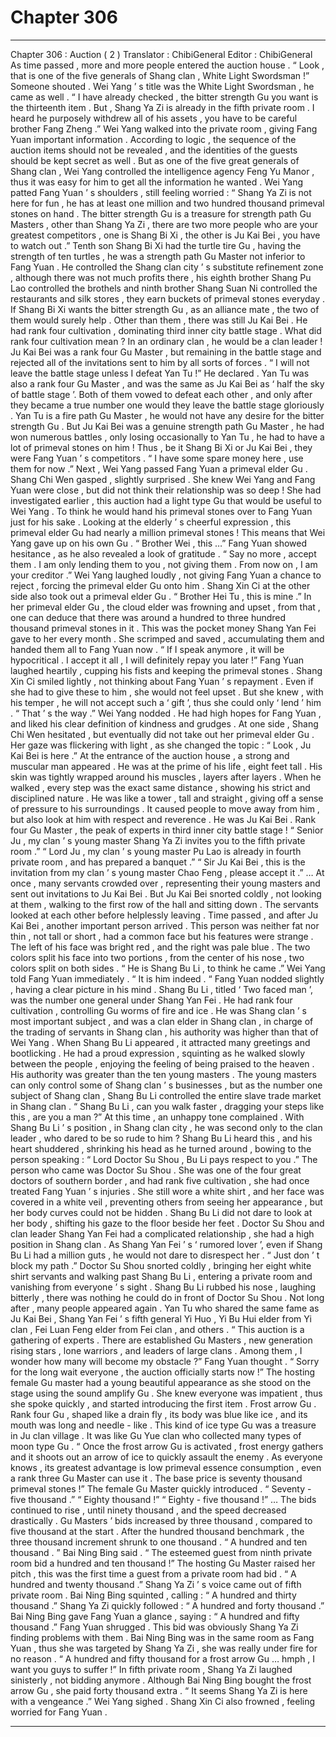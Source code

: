 
# Chapter 306


---

Chapter 306 : Auction ( 2 )
Translator :
ChibiGeneral
Editor :
ChibiGeneral
As time passed , more and more people entered the auction house .
“ Look , that is one of the five generals of Shang clan , White Light Swordsman !” Someone shouted .
Wei Yang ’ s title was the White Light Swordsman , he came as well .
“ I have already checked , the bitter strength Gu you want is the thirteenth item . But , Shang Ya Zi is already in the fifth private room . I heard he purposely withdrew all of his assets , you have to be careful brother Fang Zheng .” Wei Yang walked into the private room , giving Fang Yuan important information .
According to logic , the sequence of the auction items should not be revealed , and the identities of the guests should be kept secret as well . But as one of the five great generals of Shang clan , Wei Yang controlled the intelligence agency Feng Yu Manor , thus it was easy for him to get all the information he wanted .
Wei Yang patted Fang Yuan ’ s shoulders , still feeling worried : “ Shang Ya Zi is not here for fun , he has at least one million and two hundred thousand primeval stones on hand . The bitter strength Gu is a treasure for strength path Gu Masters , other than Shang Ya Zi , there are two more people who are your greatest competitors , one is Shang Bi Xi , the other is Ju Kai Bei , you have to watch out .”
Tenth son Shang Bi Xi had the turtle tire Gu , having the strength of ten turtles , he was a strength path Gu Master not inferior to Fang Yuan . He controlled the Shang clan city ’ s substitute refinement zone , although there was not much profits there , his eighth brother Shang Pu Lao controlled the brothels and ninth brother Shang Suan Ni controlled the restaurants and silk stores , they earn buckets of primeval stones everyday . If Shang Bi Xi wants the bitter strength Gu , as an alliance mate , the two of them would surely help .
Other than them , there was still Ju Kai Bei .
He had rank four cultivation , dominating third inner city battle stage .
What did rank four cultivation mean ?
In an ordinary clan , he would be a clan leader !
Ju Kai Bei was a rank four Gu Master , but remaining in the battle stage and rejected all of the invitations sent to him by all sorts of forces .
“ I will not leave the battle stage unless I defeat Yan Tu !” He declared .
Yan Tu was also a rank four Gu Master , and was the same as Ju Kai Bei as ‘ half the sky of battle stage ’. Both of them vowed to defeat each other , and only after they became a true number one would they leave the battle stage gloriously .
Yan Tu is a fire path Gu Master , he would not have any desire for the bitter strength Gu . But Ju Kai Bei was a genuine strength path Gu Master , he had won numerous battles , only losing occasionally to Yan Tu , he had to have a lot of primeval stones on him !
Thus , be it Shang Bi Xi or Ju Kai Bei , they were Fang Yuan ’ s competitors .
“ I have some spare money here , use them for now .” Next , Wei Yang passed Fang Yuan a primeval elder Gu .
Shang Chi Wen gasped , slightly surprised .
She knew Wei Yang and Fang Yuan were close , but did not think their relationship was so deep !
She had investigated earlier , this auction had a light type Gu that would be useful to Wei Yang . To think he would hand his primeval stones over to Fang Yuan just for his sake .
Looking at the elderly ’ s cheerful expression , this primeval elder Gu had nearly a million primeval stones !
This means that Wei Yang gave up on his own Gu .
“ Brother Wei , this …” Fang Yuan showed hesitance , as he also revealed a look of gratitude .
“ Say no more , accept them . I am only lending them to you , not giving them . From now on , I am your creditor .” Wei Yang laughed loudly , not giving Fang Yuan a chance to reject , forcing the primeval elder Gu onto him .
Shang Xin Ci at the other side also took out a primeval elder Gu .
“ Brother Hei Tu , this is mine .”
In her primeval elder Gu , the cloud elder was frowning and upset , from that , one can deduce that there was around a hundred to three hundred thousand primeval stones in it .
This was the pocket money Shang Yan Fei gave to her every month . She scrimped and saved , accumulating them and handed them all to Fang Yuan now .
“ If I speak anymore , it will be hypocritical . I accept it all , I will definitely repay you later !” Fang Yuan laughed heartily , cupping his fists and keeping the primeval stones .
Shang Xin Ci smiled lightly , not thinking about Fang Yuan ’ s repayment . Even if she had to give these to him , she would not feel upset . But she knew , with his temper , he will not accept such a ‘ gift ’, thus she could only ‘ lend ’ him .
“ That ’ s the way .” Wei Yang nodded .
He had high hopes for Fang Yuan , and liked his clear definition of kindness and grudges .
At one side , Shang Chi Wen hesitated , but eventually did not take out her primeval elder Gu .
Her gaze was flickering with light , as she changed the topic : “ Look , Ju Kai Bei is here .”
At the entrance of the auction house , a strong and muscular man appeared .
He was at the prime of his life , eight feet tall . His skin was tightly wrapped around his muscles , layers after layers . When he walked , every step was the exact same distance , showing his strict and disciplined nature .
He was like a tower , tall and straight , giving off a sense of pressure to his surroundings . It caused people to move away from him , but also look at him with respect and reverence .
He was Ju Kai Bei .
Rank four Gu Master , the peak of experts in third inner city battle stage !
“ Senior Ju , my clan ’ s young master Shang Ya Zi invites you to the fifth private room .”
“ Lord Ju , my clan ’ s young master Pu Lao is already in fourth private room , and has prepared a banquet .”
“ Sir Ju Kai Bei , this is the invitation from my clan ’ s young master Chao Feng , please accept it .”
…
At once , many servants crowded over , representing their young masters and sent out invitations to Ju Kai Bei .
But Ju Kai Bei snorted coldly , not looking at them , walking to the first row of the hall and sitting down .
The servants looked at each other before helplessly leaving .
Time passed , and after Ju Kai Bei , another important person arrived .
This person was neither fat nor thin , not tall or short , had a common face but his features were strange .
The left of his face was bright red , and the right was pale blue . The two colors split his face into two portions , from the center of his nose , two colors split on both sides .
“ He is Shang Bu Li , to think he came .” Wei Yang told Fang Yuan immediately .
“ It is him indeed . “ Fang Yuan nodded slightly , having a clear picture in his mind .
Shang Bu Li , titled ‘ Two faced man ’, was the number one general under Shang Yan Fei . He had rank four cultivation , controlling Gu worms of fire and ice .
He was Shang clan ’ s most important subject , and was a clan elder in Shang clan , in charge of the trading of servants in Shang clan , his authority was higher than that of Wei Yang .
When Shang Bu Li appeared , it attracted many greetings and bootlicking . He had a proud expression , squinting as he walked slowly between the people , enjoying the feeling of being praised to the heaven .
His authority was greater than the ten young masters .
The young masters can only control some of Shang clan ’ s businesses , but as the number one subject of Shang clan , Shang Bu Li controlled the entire slave trade market in Shang clan .
“ Shang Bu Li , can you walk faster , dragging your steps like this , are you a man ?” At this time , an unhappy tone complained .
With Shang Bu Li ’ s position , in Shang clan city , he was second only to the clan leader , who dared to be so rude to him ?
Shang Bu Li heard this , and his heart shuddered , shrinking his head as he turned around , bowing to the person speaking : “ Lord Doctor Su Shou , Bu Li pays respect to you .”
The person who came was Doctor Su Shou .
She was one of the four great doctors of southern border , and had rank five cultivation , she had once treated Fang Yuan ’ s injuries .
She still wore a white shirt , and her face was covered in a white veil , preventing others from seeing her appearance , but her body curves could not be hidden .
Shang Bu Li did not dare to look at her body , shifting his gaze to the floor beside her feet .
Doctor Su Shou and clan leader Shang Yan Fei had a complicated relationship , she had a high position in Shang clan . As Shang Yan Fei ’ s ‘ rumored lover ’, even if Shang Bu Li had a million guts , he would not dare to disrespect her .
“ Just don ’ t block my path .” Doctor Su Shou snorted coldly , bringing her eight white shirt servants and walking past Shang Bu Li , entering a private room and vanishing from everyone ’ s sight .
Shang Bu Li rubbed his nose , laughing bitterly , there was nothing he could do in front of Doctor Su Shou .
Not long after , many people appeared again .
Yan Tu who shared the same fame as Ju Kai Bei , Shang Yan Fei ’ s fifth general Yi Huo , Yi Bu Hui elder from Yi clan , Fei Luan Feng elder from Fei clan , and others .
“ This auction is a gathering of experts . There are established Gu Masters , new generation rising stars , lone warriors , and leaders of large clans . Among them , I wonder how many will become my obstacle ?” Fang Yuan thought .
“ Sorry for the long wait everyone , the auction officially starts now !” The hosting female Gu master had a young beautiful appearance as she stood on the stage using the sound amplify Gu .
She knew everyone was impatient , thus she spoke quickly , and started introducing the first item .
Frost arrow Gu .
Rank four Gu , shaped like a drain fly , its body was blue like ice , and its mouth was long and needle - like .
This kind of ice type Gu was a treasure in Ju clan village . It was like Gu Yue clan who collected many types of moon type Gu .
“ Once the frost arrow Gu is activated , frost energy gathers and it shoots out an arrow of ice to quickly assault the enemy . As everyone knows , its greatest advantage is low primeval essence consumption , even a rank three Gu Master can use it . The base price is seventy thousand primeval stones !” The female Gu Master quickly introduced .
“ Seventy - five thousand .”
“ Eighty thousand !”
“ Eighty - five thousand !”
…
The bids continued to rise , until ninety thousand , and the speed decreased drastically . Gu Masters ’ bids increased by three thousand , compared to five thousand at the start .
After the hundred thousand benchmark , the three thousand increment shrunk to one thousand .
“ A hundred and ten thousand . ” Bai Ning Bing said .
“ The esteemed guest from ninth private room bid a hundred and ten thousand !” The hosting Gu Master raised her pitch , this was the first time a guest from a private room had bid .
“ A hundred and twenty thousand .” Shang Ya Zi ’ s voice came out of fifth private room .
Bai Ning Bing squinted , calling : “ A hundred and thirty thousand .”
Shang Ya Zi quickly followed : “ A hundred and forty thousand .”
Bai Ning Bing gave Fang Yuan a glance , saying : “ A hundred and fifty thousand .”
Fang Yuan shrugged .
This bid was obviously Shang Ya Zi finding problems with them . Bai Ning Bing was in the same room as Fang Yuan , thus she was targeted by Shang Ya Zi , she was really under fire for no reason .
“ A hundred and fifty thousand for a frost arrow Gu … hmph , I want you guys to suffer !” In fifth private room , Shang Ya Zi laughed sinisterly , not bidding anymore .
Although Bai Ning Bing bought the frost arrow Gu , she paid forty thousand extra .
“ It seems Shang Ya Zi is here with a vengeance .” Wei Yang sighed .
Shang Xin Ci also frowned , feeling worried for Fang Yuan .

---

